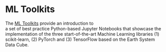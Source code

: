 # ML Toolkits

The [ML Toolkits](../ml-toolkit/introduction.md) provide an introduction to  
a set of best practice Python-based Jupyter Notebooks that showcase the 
implementation of the three start-of-the-art Machine Learning libraries (1) 
scikit-learn, (2) PyTorch and (3) TensorFlow based on the Earth System Data 
Cube. 


